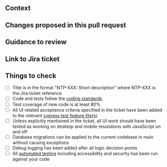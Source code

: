 ## Context

<!-- Why are you making this change? What might surprise someone about it? -->

## Changes proposed in this pull request

<!-- If there are UI changes, please include Before and After screenshots. -->

## Guidance to review

<!-- How could someone else check this work? Which parts do you want more feedback on? -->

## Link to Jira ticket

<!-- https://dfedigital.atlassian.net/browse/NTP-123 -->

## Things to check

- [ ] Title is in the format "NTP-XXX: Short description" where NTP-XXX is the Jira ticket reference
- [ ] Code and tests follow the [coding standards](/docs/coding-standards.md)
- [ ] Test coverage of new code is at least 80%
- [ ] All UI related acceptance criteria specified in the ticket have been added to the relevant [cypress test feature file(s)](/UI/cypress/e2e/)
- [ ] Unless explicitly mentioned in the ticket, all UI work should have been tested as working on desktop and mobile resolutions with JavaScript on and off
- [ ] Database migrations can be applied to the current codebase in main without causing exceptions
- [ ] Debug logging has been added after all logic decision points
- [ ] All [automated testing](/README.md#testing) including accessibility and security has been run against your code